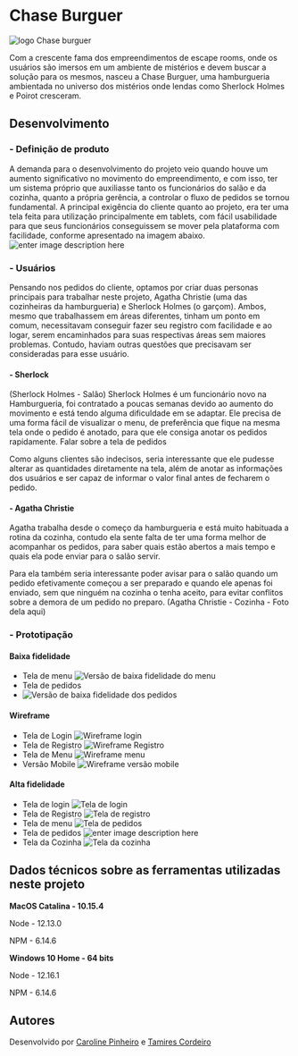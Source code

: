 # Chase Burguer
![logo Chase burguer](https://trello-attachments.s3.amazonaws.com/5f0f71b2a4217c75a2a906cb/5f1732d50789a8522b2908ed/f7afdc2d433ff28234bde086c11926df/Captura_de_Tela_2020-07-21_%C3%A0s_15.25.23.png)

Com a crescente fama dos empreendimentos de escape rooms, onde os usuários são imersos em um ambiente de mistérios e devem buscar a solução para os mesmos, nasceu a Chase Burguer, uma hamburgueria ambientada no universo dos mistérios onde lendas como Sherlock Holmes e Poirot cresceram.
## Desenvolvimento
### - Definição de produto
A demanda para o desenvolvimento do projeto veio quando houve um aumento significativo no movimento do empreendimento, e com isso, ter um sistema próprio que auxiliasse tanto os funcionários do salão e da cozinha, quanto a própria gerência, a controlar o fluxo de pedidos se tornou fundamental.
A principal exigência do cliente quanto ao projeto, era ter uma tela feita para utilização principalmente em tablets, com fácil usabilidade para que seus funcionários conseguissem se mover pela plataforma com facilidade, conforme apresentado na imagem abaixo.
![enter image description here](https://user-images.githubusercontent.com/110297/45984241-b8b51c00-c025-11e8-8fa4-a390016bee9d.gif)
### - Usuários 
Pensando nos pedidos  do cliente, optamos por criar duas personas principais para trabalhar neste projeto, Agatha Christie (uma das cozinheiras da hamburgueria) e Sherlock Holmes (o garçom).
Ambos, mesmo que trabalhassem em áreas diferentes, tinham um ponto em comum, necessitavam conseguir fazer seu registro com facilidade e ao logar, serem encaminhados para suas respectivas áreas sem maiores problemas.
Contudo, haviam outras questões que precisavam ser consideradas para esse usuário.

#### - Sherlock 
(Sherlock Holmes - Salão)
Sherlock Holmes é um funcionário novo na Hamburgueria, foi contratado a poucas semanas devido ao aumento do movimento e está tendo alguma dificuldade em se adaptar. Ele precisa de uma forma fácil de visualizar o menu, de preferência que fique na mesma tela onde o pedido é anotado, para que ele consiga anotar os pedidos rapidamente.
Falar sobre a tela de pedidos

Como alguns clientes são indecisos, seria interessante que ele pudesse alterar as quantidades diretamente na tela, além de anotar as informações dos usuários e ser capaz de informar o valor final antes de fecharem o pedido.

#### - Agatha Christie 
Agatha trabalha desde o começo da hamburgueria e está muito habituada a rotina da cozinha, contudo ela sente falta de ter uma forma melhor de acompanhar os pedidos, para saber quais estão abertos a mais tempo e quais ela pode enviar para o salão servir.

Para ela também seria interessante poder avisar para o salão quando um pedido efetivamente começou a ser preparado e quando ele apenas foi enviado, sem que ninguém na cozinha o tenha aceito, para evitar conflitos sobre a demora de um pedido no preparo.
(Agatha Christie - Cozinha - Foto dela aqui)



### - Prototipação
#### Baixa fidelidade
- Tela de menu
![Versão de baixa fidelidade do menu](https://trello-attachments.s3.amazonaws.com/5f0f71b2a4217c75a2a906cb/5f21bddadb9757047338a1f1/1fbd0bfab5fbca885235bae1745a3d44/baixaf.png)
- Tela de pedidos 
- ![Versão de baixa fidelidade dos pedidos](https://trello-attachments.s3.amazonaws.com/5f0f71b2a4217c75a2a906cb/5f2b334415ed80851c950fac/8493b79aeecdaa6bb04133008d9b4277/baixafpedidos.png)


#### Wireframe
- Tela de Login
![Wireframe login](https://trello-attachments.s3.amazonaws.com/5f0f71b2a4217c75a2a906cb/5f1732e571a6e1624b3ddafb/e2fa4432a9331d9734931dcdef8a5f9c/Captura_de_Tela_2020-07-21_%C3%A0s_16.37.45.png)
- Tela de Registro
![Wireframe Registro](https://trello-attachments.s3.amazonaws.com/5f0f71b2a4217c75a2a906cb/5f1732ebea37c33577d13d93/78e202c5b559c82e4c29a8c30b6262fd/Captura_de_Tela_2020-07-21_%C3%A0s_16.37.50.png)
- Tela de Menu
![Wireframe menu](https://trello-attachments.s3.amazonaws.com/5f0f71b2a4217c75a2a906cb/5f21bddadb9757047338a1f1/5d9bb53245101e4ad578295f4f4cfd8b/Captura_de_Tela_2020-07-29_%C3%A0s_15.19.34.png)
- Versão Mobile
![Wireframe versão mobile](https://trello-attachments.s3.amazonaws.com/5f0f71b2a4217c75a2a906cb/5f21bddadb9757047338a1f1/5324001649c46cc95507d9e806209d5e/Captura_de_Tela_2020-07-30_%C3%A0s_14.30.17.png)

#### Alta fidelidade
- Tela de login 
![Tela de login](https://trello-attachments.s3.amazonaws.com/5f0f71b2a4217c75a2a906cb/5f1732e571a6e1624b3ddafb/241051552c525fd0a541936f6b49a65f/Login-2.png)
- Tela de Registro
![Tela de registro](https://trello-attachments.s3.amazonaws.com/5f0f71b2a4217c75a2a906cb/5f1732ebea37c33577d13d93/ddabdf1d793c1198f5202e3c3d2ce4a2/Registro.png)
- Tela de menu
![Tela de pedidos](https://trello-attachments.s3.amazonaws.com/5f0f71b2a4217c75a2a906cb/5f21bddadb9757047338a1f1/261844ee0d12b3a9ac90eabc8e977229/Captura_de_Tela_2020-08-03_%C3%A0s_12.57.34.png)
- Tela de pedidos
![enter image description here](https://trello-attachments.s3.amazonaws.com/5f0f71b2a4217c75a2a906cb/5f2b334415ed80851c950fac/09a04af167a03e30a457c48a9b528082/Captura_de_Tela_2020-08-05_%C3%A0s_19.31.15.png)
- Tela da Cozinha
![Tela da cozinha](https://trello-attachments.s3.amazonaws.com/5f0f71b2a4217c75a2a906cb/5f31a64ad4d5f13323e32be1/aa40d457f608ec0d096ae1854b26ade4/tela_da_cozinha.png)



## Dados técnicos sobre as ferramentas utilizadas neste projeto

**MacOS Catalina - 10.15.4**

Node - 12.13.0

NPM - 6.14.6

**Windows 10 Home - 64 bits**

Node - 12.16.1

NPM - 6.14.6


## Autores
Desenvolvido por [Caroline Pinheiro](https://github.com/carolpinheiro) e [Tamires Cordeiro](https://github.com/mirescordeiro/)
